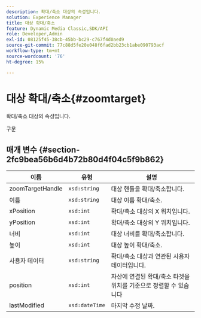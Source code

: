 ```yaml
---
description: 확대/축소 대상의 속성입니다.
solution: Experience Manager
title: 대상 확대/축소
feature: Dynamic Media Classic,SDK/API
role: Developer,Admin
exl-id: 08125f45-38cb-45bb-bc29-c767f4d0aed9
source-git-commit: 77c88d5fe20e048f6fad2bb23cb1abe090793acf
workflow-type: tm+mt
source-wordcount: '76'
ht-degree: 15%

---
```


# 대상 확대/축소{#zoomtarget}

확대/축소 대상의 속성입니다.

구문

## 매개 변수 {#section-2fc9bea56b6d4b72b80d4f04c5f9b862}

| 이름 | 유형 | 설명 |
|---|---|---|
| zoomTargetHandle | `xsd:string` | 대상 핸들을 확대/축소합니다. |
| 이름 | `xsd:string` | 대상 이름 확대/축소. |
| xPosition | `xsd:int` | 확대/축소 대상의 X 위치입니다. |
| yPosition | `xsd:int` | 확대/축소 대상의 Y 위치입니다. |
| 너비 | `xsd:int` | 대상 너비를 확대/축소합니다. |
| 높이 | `xsd:int` | 대상 높이 확대/축소. |
| 사용자 데이터 | `xsd:string` | 확대/축소 대상과 연관된 사용자 데이터입니다. |
| position | `xsd:int` | 자산에 연결된 확대/축소 타겟을 위치를 기준으로 정렬할 수 있습니다 |
| lastModified | `xsd:dateTime` | 마지막 수정 날짜. |
